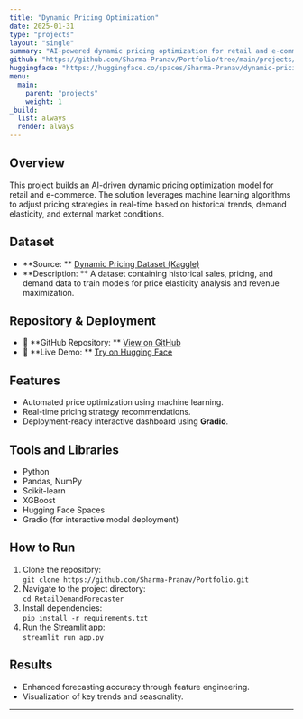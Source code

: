 ```yaml
---
title: "Dynamic Pricing Optimization"
date: 2025-01-31
type: "projects"
layout: "single"
summary: "AI-powered dynamic pricing optimization for retail and e-commerce."
github: "https://github.com/Sharma-Pranav/Portfolio/tree/main/projects/dynamic-pricing-optimization"
huggingface: "https://huggingface.co/spaces/Sharma-Pranav/dynamic-pricing-optimization"
menu:
  main:
    parent: "projects"
    weight: 1
_build:
  list: always
  render: always
---
```


## Overview

This project builds an AI-driven dynamic pricing optimization model for retail and e-commerce. The solution leverages machine learning algorithms to adjust pricing strategies in real-time based on historical trends, demand elasticity, and external market conditions.

## Dataset

- **Source: ** [Dynamic Pricing Dataset (Kaggle)](https://www.kaggle.com/datasets/arashnic/dynamic-pricing-dataset)
- **Description: ** A dataset containing historical sales, pricing, and demand data to train models for price elasticity analysis and revenue maximization.

## Repository & Deployment

- 🔗 **GitHub Repository: ** [View on GitHub](https://github.com/Sharma-Pranav/Portfolio/tree/main/projects/DynamicPricingOptimization)
- 🚀 **Live Demo: ** [Try on Hugging Face](https://huggingface.co/spaces/PranavSharma/RidePricingInsightEngine)

## Features

- Automated price optimization using machine learning.
- Real-time pricing strategy recommendations.
- Deployment-ready interactive dashboard using **Gradio**.

## Tools and Libraries

- Python
- Pandas, NumPy
- Scikit-learn
- XGBoost
- Hugging Face Spaces
- Gradio (for interactive model deployment)

## How to Run

1. Clone the repository:  
   `git clone https://github.com/Sharma-Pranav/Portfolio.git`
2. Navigate to the project directory:  
   `cd RetailDemandForecaster`
3. Install dependencies:  
   `pip install -r requirements.txt`
4. Run the Streamlit app:  
   `streamlit run app.py`

## Results

- Enhanced forecasting accuracy through feature engineering.
- Visualization of key trends and seasonality.

---
